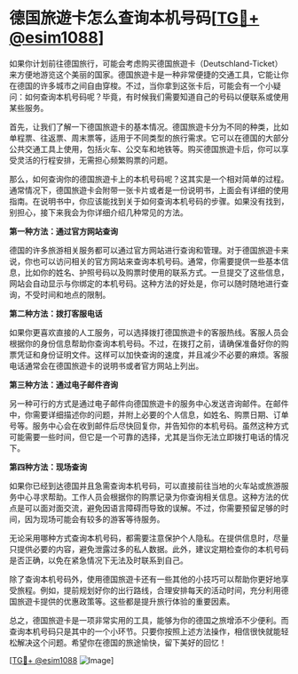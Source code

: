 # 德国旅遊卡怎么查询本机号码[[TG💪+ @esim1088](https://t.me/s/esim1088)]

如果你计划前往德国旅行，可能会考虑购买德国旅遊卡（Deutschland-Ticket）来方便地游览这个美丽的国家。德国旅遊卡是一种非常便捷的交通工具，它能让你在德国的许多城市之间自由穿梭。不过，当你拿到这张卡后，可能会有一个小疑问：如何查询本机号码呢？毕竟，有时候我们需要知道自己的号码以便联系或使用某些服务。

首先，让我们了解一下德国旅遊卡的基本情况。德国旅遊卡分为不同的种类，比如单程票、往返票、周末票等，适用于不同类型的旅行需求。它可以在德国的大部分公共交通工具上使用，包括火车、公交车和地铁等。购买德国旅遊卡后，你可以享受灵活的行程安排，无需担心频繁购票的问题。

那么，如何查询你的德国旅遊卡上的本机号码呢？这其实是一个相对简单的过程。通常情况下，德国旅遊卡会附带一张卡片或者是一份说明书，上面会有详细的使用指南。在说明书中，你应该能找到关于如何查询本机号码的步骤。如果没有找到，别担心，接下来我会为你详细介绍几种常见的方法。

**第一种方法：通过官方网站查询**

德国的许多旅游相关服务都可以通过官方网站进行查询和管理。对于德国旅遊卡来说，你也可以访问相关的官方网站来查询本机号码。通常，你需要提供一些基本信息，比如你的姓名、护照号码以及购票时使用的联系方式。一旦提交了这些信息，网站会自动显示与你绑定的本机号码。这种方法的好处是，你可以随时随地进行查询，不受时间和地点的限制。

**第二种方法：拨打客服电话**

如果你更喜欢直接的人工服务，可以选择拨打德国旅遊卡的客服热线。客服人员会根据你的身份信息帮助你查询本机号码。不过，在拨打之前，请确保准备好你的购票凭证和身份证明文件。这样可以加快查询的速度，并且减少不必要的麻烦。客服电话通常会在德国旅遊卡的说明书或者官方网站上列出。

**第三种方法：通过电子邮件咨询**

另一种可行的方式是通过电子邮件向德国旅遊卡的服务中心发送咨询邮件。在邮件中，你需要详细描述你的问题，并附上必要的个人信息，如姓名、购票日期、订单号等。服务中心会在收到邮件后尽快回复你，并告知你的本机号码。虽然这种方式可能需要一些时间，但它是一个可靠的选择，尤其是当你无法立即拨打电话的情况下。

**第四种方法：现场查询**

如果你已经到达德国并且急需查询本机号码，可以直接前往当地的火车站或旅游服务中心寻求帮助。工作人员会根据你的购票记录为你查询相关信息。这种方法的优点是可以面对面交流，避免因语言障碍而导致的误解。不过，你需要预留足够的时间，因为现场可能会有较多的游客等待服务。

无论采用哪种方式查询本机号码，都需要注意保护个人隐私。在提供信息时，尽量只提供必要的内容，避免泄露过多的私人数据。此外，建议定期检查你的本机号码是否正确，以免在紧急情况下无法及时联系到自己。

除了查询本机号码外，使用德国旅遊卡还有一些其他的小技巧可以帮助你更好地享受旅程。例如，提前规划好你的出行路线，合理安排每天的活动时间，充分利用德国旅遊卡提供的优惠政策等。这些都是提升旅行体验的重要因素。

总之，德国旅遊卡是一项非常实用的工具，能够为你的德国之旅增添不少便利。而查询本机号码只是其中的一个小环节。只要你按照上述方法操作，相信很快就能轻松解决这个问题。希望你在德国的旅途愉快，留下美好的回忆！

[[TG💪+ @esim1088](https://t.me/s/esim1088) ![Image](https://i.postimg.cc/4NQfJmqS/Snipaste-2025-05-13-00-14-12.png)]
